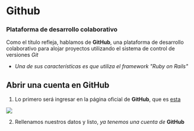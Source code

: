 # Github
### Plataforma de desarrollo colaborativo

Como el título refleja, hablamos de **GitHub**, una plataforma de desarrollo colaborativo
para alojar proyectos utilizando el sistema de control de versiones *Git*

  * *Una de sus características es que utiliza el framework "Ruby on Rails"*

## Abrir una cuenta en GitHub

1. Lo primero será ingresar en la página oficial de **GitHub**, que es [esta](https://github.com/)


![](http://i.imgur.com/L51JwQR.png)


2. Rellenamos nuestros datos y listo, *ya tenemos una cuenta de* **GitHub**
